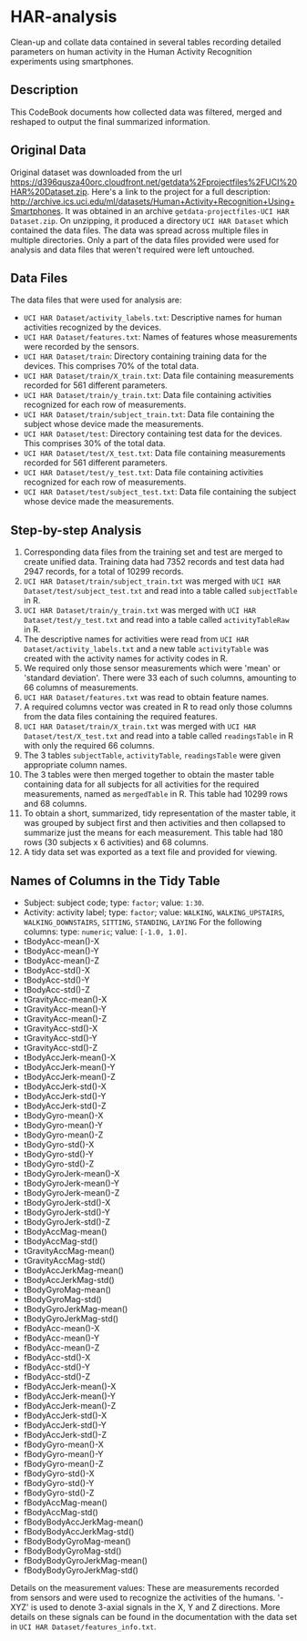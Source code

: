HAR-analysis
============
Clean-up and collate data contained in several tables recording detailed parameters on human activity in the Human Activity Recognition experiments using smartphones.

## Description
This CodeBook documents how collected data was filtered, merged and reshaped to output the final summarized information.

## Original Data
Original dataset was downloaded from the url https://d396qusza40orc.cloudfront.net/getdata%2Fprojectfiles%2FUCI%20HAR%20Dataset.zip. Here's a link to the project for a full description: http://archive.ics.uci.edu/ml/datasets/Human+Activity+Recognition+Using+Smartphones.
It was obtained in an archive `getdata-projectfiles-UCI HAR Dataset.zip`. On unzipping, it produced a directory `UCI HAR Dataset` which contained the data files.
The data was spread across multiple files in multiple directories. Only a part of the data files provided were used for analysis and data files that weren't required were left untouched.

## Data Files
The data files that were used for analysis are:
* `UCI HAR Dataset/activity_labels.txt`: Descriptive names for human activities recognized by the devices.
* `UCI HAR Dataset/features.txt`: Names of features whose measurements were recorded by the sensors.
* `UCI HAR Dataset/train`: Directory containing training data for the devices. This comprises 70% of the total data.
* `UCI HAR Dataset/train/X_train.txt`: Data file containing measurements recorded for 561 different parameters.
* `UCI HAR Dataset/train/y_train.txt`: Data file containing activities recognized for each row of measurements.
* `UCI HAR Dataset/train/subject_train.txt`: Data file containing the subject whose device made the measurements.
* `UCI HAR Dataset/test`: Directory containing test data for the devices. This comprises 30% of the total data.
* `UCI HAR Dataset/test/X_test.txt`: Data file containing measurements recorded for 561 different parameters.
* `UCI HAR Dataset/test/y_test.txt`: Data file containing activities recognized for each row of measurements.
* `UCI HAR Dataset/test/subject_test.txt`: Data file containing the subject whose device made the measurements.

## Step-by-step Analysis
1. Corresponding data files from the training set and test are merged to create unified data. Training data had 7352 records and test data had 2947 records, for a total of 10299 records.
2. `UCI HAR Dataset/train/subject_train.txt` was merged with `UCI HAR Dataset/test/subject_test.txt` and read into a table called `subjectTable` in R.
3. `UCI HAR Dataset/train/y_train.txt` was merged with `UCI HAR Dataset/test/y_test.txt` and read into a table called `activityTableRaw` in R.
4. The descriptive names for activities were read from `UCI HAR Dataset/activity_labels.txt` and a new table `activityTable` was created with the activity names for activity codes in R.
5. We required only those sensor measurements which were 'mean' or 'standard deviation'. There were 33 each of such columns, amounting to 66 columns of measurements.
6. `UCI HAR Dataset/features.txt` was read to obtain feature names.
7. A required columns vector was created in R to read only those columns from the data files containing the required features.
8. `UCI HAR Dataset/train/X_train.txt` was merged with `UCI HAR Dataset/test/X_test.txt` and read into a table called `readingsTable` in R with only the required 66 columns.
9. The 3 tables `subjectTable`, `activityTable`, `readingsTable` were given appropriate column names.
10. The 3 tables were then merged together to obtain the master table containing data for all subjects for all activities for the required measurements, named as `mergedTable` in R. This table had 10299 rows and 68 columns.
10. To obtain a short, summarized, tidy representation of the master table, it was grouped by subject first and then activities and then collapsed to summarize just the means for each measurement. This table had 180 rows (30 subjects x 6 activities) and 68 columns.
11. A tidy data set was exported as a text file and provided for viewing.

## Names of Columns in the Tidy Table
* Subject: subject code; type: `factor`; value: `1:30`.
* Activity: activity label; type: `factor`; value: `WALKING`, `WALKING_UPSTAIRS`, `WALKING_DOWNSTAIRS`, `SITTING`, `STANDING`, `LAYING`
For the following columns: type: `numeric`; value: `[-1.0, 1.0]`.
* tBodyAcc-mean()-X
* tBodyAcc-mean()-Y
* tBodyAcc-mean()-Z
* tBodyAcc-std()-X
* tBodyAcc-std()-Y
* tBodyAcc-std()-Z
* tGravityAcc-mean()-X
* tGravityAcc-mean()-Y
* tGravityAcc-mean()-Z
* tGravityAcc-std()-X
* tGravityAcc-std()-Y
* tGravityAcc-std()-Z
* tBodyAccJerk-mean()-X
* tBodyAccJerk-mean()-Y
* tBodyAccJerk-mean()-Z
* tBodyAccJerk-std()-X
* tBodyAccJerk-std()-Y
* tBodyAccJerk-std()-Z
* tBodyGyro-mean()-X
* tBodyGyro-mean()-Y
* tBodyGyro-mean()-Z
* tBodyGyro-std()-X
* tBodyGyro-std()-Y
* tBodyGyro-std()-Z
* tBodyGyroJerk-mean()-X
* tBodyGyroJerk-mean()-Y
* tBodyGyroJerk-mean()-Z
* tBodyGyroJerk-std()-X
* tBodyGyroJerk-std()-Y
* tBodyGyroJerk-std()-Z
* tBodyAccMag-mean()
* tBodyAccMag-std()
* tGravityAccMag-mean()
* tGravityAccMag-std()
* tBodyAccJerkMag-mean()
* tBodyAccJerkMag-std()
* tBodyGyroMag-mean()
* tBodyGyroMag-std()
* tBodyGyroJerkMag-mean()
* tBodyGyroJerkMag-std()
* fBodyAcc-mean()-X
* fBodyAcc-mean()-Y
* fBodyAcc-mean()-Z
* fBodyAcc-std()-X
* fBodyAcc-std()-Y
* fBodyAcc-std()-Z
* fBodyAccJerk-mean()-X
* fBodyAccJerk-mean()-Y
* fBodyAccJerk-mean()-Z
* fBodyAccJerk-std()-X
* fBodyAccJerk-std()-Y
* fBodyAccJerk-std()-Z
* fBodyGyro-mean()-X
* fBodyGyro-mean()-Y
* fBodyGyro-mean()-Z
* fBodyGyro-std()-X
* fBodyGyro-std()-Y
* fBodyGyro-std()-Z
* fBodyAccMag-mean()
* fBodyAccMag-std()
* fBodyBodyAccJerkMag-mean()
* fBodyBodyAccJerkMag-std()
* fBodyBodyGyroMag-mean()
* fBodyBodyGyroMag-std()
* fBodyBodyGyroJerkMag-mean()
* fBodyBodyGyroJerkMag-std()

Details on the measurement values:
These are measurements recorded from sensors and were used to recognize the activities of the humans.
'-XYZ' is used to denote 3-axial signals in the X, Y and Z directions.
More details on these signals can be found in the documentation with the data set in `UCI HAR Dataset/features_info.txt`.
